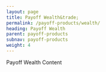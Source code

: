 ```yaml
---
layout: page
title: Payoff Wealth&trade;
permalink: /payoff-products/wealth/
heading: Payoff Wealth
parent: payoff-products
subnav: payoff-products
weight: 4
---
```



<section class="p-b-md">
	<p class="lead">Payoff Wealth Content</p>
</section>
